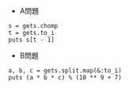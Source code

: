 - A問題
```
s = gets.chomp
t = gets.to_i
puts s[t - 1]
```

- B問題
```
a, b, c = gets.split.map(&:to_i)
puts (a * b * c) % (10 ** 9 + 7)
```
